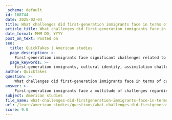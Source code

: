 ```yaml
---
_schema: default
id: 168744
date: 2025-02-04
title: What challenges did first-generation immigrants face in terms of cultural identity and assimilation?
article_title: What challenges did first-generation immigrants face in terms of cultural identity and assimilation?
date_format: MMM DD, YYYY
post_on_text: Posted on
seo:
  title: QuickTakes | American studies
  page_description: >-
    First-generation immigrants face significant challenges related to cultural identity and assimilation, including cultural adjustment, language barriers, economic integration, dual identity conflicts, family dynamics, social discrimination, and the need to preserve their cultural heritage.
  page_keywords: >-
    first-generation immigrants, cultural identity, assimilation challenges, cultural adjustment, language barriers, economic integration, dual identity, family dynamics, social discrimination, preservation of cultural heritage
author: QuickTakes
question: >-
    What challenges did first-generation immigrants face in terms of cultural identity and assimilation?
answer: >-
    First-generation immigrants face a multitude of challenges regarding cultural identity and assimilation when they move to a new country. These challenges can significantly impact their personal experiences and the experiences of their children, who may identify as second-generation immigrants. Here are some of the key challenges they encounter:\n\n1. **Cultural Adjustment**: First-generation immigrants often struggle to adapt to the cultural norms and practices of their new country. This adjustment can involve learning new social customs, understanding different values, and navigating unfamiliar societal expectations. The pressure to conform to the dominant culture can lead to feelings of alienation and confusion about their own cultural identity.\n\n2. **Language Barriers**: Language is a critical component of cultural identity. Many first-generation immigrants may not be fluent in the language of their new country, which can hinder their ability to communicate effectively, access services, and integrate into the community. This barrier can also affect their employment opportunities and social interactions, leading to isolation.\n\n3. **Economic Integration**: Economic challenges are prevalent among first-generation immigrants, who may face difficulties in finding jobs that match their skills and qualifications. They often have to start from the bottom in the labor market, which can affect their self-esteem and sense of belonging. Economic pressures can also force them to prioritize work over cultural engagement, further complicating their assimilation process.\n\n4. **Dual Identity**: Many first-generation immigrants experience a sense of dual identity, where they feel torn between their heritage and the culture of their new country. This duality can create internal conflict, as they may feel pressure to abandon their cultural practices in favor of assimilation while also wanting to maintain a connection to their roots.\n\n5. **Impact on Family Dynamics**: The experiences of first-generation immigrants can significantly influence their children, who may navigate the complexities of cultural identity differently. Second-generation immigrants often find themselves balancing their parents' cultural expectations with the desire to fit in with their peers, leading to unique challenges in identity formation.\n\n6. **Social Discrimination**: First-generation immigrants may face racial or ethnic discrimination, which can further complicate their assimilation process. Experiences of prejudice can lead to feelings of exclusion and can impact their willingness to engage with the broader community.\n\n7. **Preservation of Cultural Heritage**: While many first-generation immigrants strive to assimilate, they also often seek to preserve their cultural heritage. This can create tension within families, as younger generations may be more inclined to adopt the dominant culture, leading to potential conflicts over cultural practices and values.\n\nIn summary, first-generation immigrants encounter a complex interplay of challenges related to cultural identity and assimilation, including cultural adjustment, language barriers, economic integration, dual identity, family dynamics, social discrimination, and the preservation of cultural heritage. These challenges not only shape their own experiences but also have lasting effects on subsequent generations.
subject: American studies
file_name: what-challenges-did-firstgeneration-immigrants-face-in-terms-of-cultural-identity-and-assimilation.md
url: /learn/american-studies/questions/what-challenges-did-firstgeneration-immigrants-face-in-terms-of-cultural-identity-and-assimilation
score: 9.0
---
```


&nbsp;